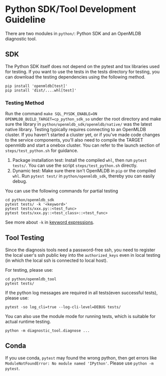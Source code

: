 # Python SDK/Tool Development Guideline

There are two modules in `python/`: Python SDK and an OpenMLDB diagnostic tool.

## SDK 

The Python SDK itself does not depend on the pytest and tox libraries used for testing. If you want to use the tests in the tests directory for testing, you can download the testing dependencies using the following method.

```
pip install 'openmldb[test]'
pip install 'dist/....whl[test]'
```

### Testing Method

Run the command `make SQL_PYSDK_ENABLE=ON OPENMLDB_BUILD_TARGET=cp_python_sdk_so` under the root directory and make sure the library in `python/openmldb_sdk/openmldb/native/` was the latest native library. Testing typically requires connecting to an OpenMLDB cluster. If you haven't started a cluster yet, or if you've made code changes to the service components, you'll also need to compile the TARGET openmldb and start a onebox cluster. You can refer to the launch section of `steps/test_python.sh` for guidance.

1. Package installation test: Install the compiled `whl`, then run `pytest tests/`. You can use the script `steps/test_python.sh` directly.
2. Dynamic test: Make sure there isn't OpenMLDB in `pip` or the compiled `whl`. Run `pytest test/` in `python/openmldb_sdk`, thereby you can easily debug.

You can use the following commands for partial testing
```
cd python/openmldb_sdk
pytest tests/ -k '<keyword>'
pytest tests/xxx.py::<test_func>
pytest tests/xxx.py::<test_class>::<test_func>
```
See more about `-k` in [keyword expressions](https://docs.pytest.org/en/latest/example/markers.html#using-k-expr-to-select-tests-based-on-their-name).

## Tool Testing

Since the diagnosis tools need a password-free ssh, you need to register the local user's ssh public key into the `authorized_keys` even in local testing (in which the local ssh is connected to local host).

For testing, please use:
```
cd python/openmldb_tool
pytest tests/
```

If the python log messages are required in all tests(even successful tests), please use:
```
pytest -so log_cli=true --log-cli-level=DEBUG tests/
```

You can also use the module mode for running tests, which is suitable for actual runtime testing.
```
python -m diagnostic_tool.diagnose ...
```

## Conda

If you use conda, `pytest` may found the wrong python, then get errors like `ModuleNotFoundError: No module named 'IPython'`. Please use `python -m pytest`.
